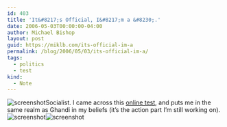 ```yaml
---
id: 403
title: 'It&#8217;s Official, I&#8217;m a &#8230;.'
date: 2006-05-03T00:00:00-04:00
author: Michael Bishop
layout: post
guid: https://miklb.com/its-official-im-a
permalink: /blog/2006/05/03/its-official-im-a/
tags:
  - politics
  - test
kind:
  - Note
---
```

<p><img class="left small" src="http://www.miklb.com/blog/wp-content/uploads/2006/05/screenshot_02.thumbnail.jpg" alt="screenshot" />Socialist.  I came across this <a href="http://www.okcupid.com/politics">online test</a>, and puts me in the same realm as Ghandi in my beliefs (it’s the action part I’m still working on).<img class="center big" src="http://www.miklb.com/blog/wp-content/uploads/2006/05/screenshot_02.jpg" alt="screenshot" /><img class="center big" src="http://www.miklb.com/blog/wp-content/uploads/2006/05/test_01.jpg" alt="screenshot" /></p>